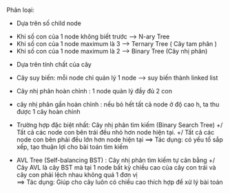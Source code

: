 

Phân loại:

* Dựa trên số child node

 - Khi số con của 1 node không biết trước --> N-ary Tree
 - Khi số con của 1 node maximum là 3 --> Ternary Tree ( Cây tam phân )
 - Khi số con của 1 node maximum là 2 --> Binary Tree (Cây nhị phân)

* Dựa trên tính chất của cây
 - Cây suy biến: mỗi node chỉ quản lý 1 node --> suy biến thành linked list
 - Cây nhị phân hoàn chỉnh : 1 node quản lý đầy đủ 2 con
 - cây nhị phân gần hoàn chỉnh : nếu bỏ hết tất cả node ở độ cao h, ta thu được 1 cây hoàn chỉnh
 - Trường hợp đặc biệt nhất: Cây nhị phân tìm kiếm (Binary Search Tree) 
    +/ Tất cả các node con bên trái đều nhỏ hơn node hiện tại.
    +/ Tất cả các node con bên phải đều lớn hơn node hiện tại
    ==> Tác dụng: có yếu tố sắp xếp, tạo thuận lợi cho bài toán tìm kiếm

 - AVL Tree (Self-balancing BST) : Cây nhị phân tìm kiếm tự cân bằng
    +/ Cây AVL là cây BST mà tại 1 node bất kỳ chiều cao của cây con trái và cây con phải lệch nhau không quá 1 đơn vị    
    ==> Tác dụng: Giúp cho cây luôn có chiều cao thích hợp để xử lý bài toán



